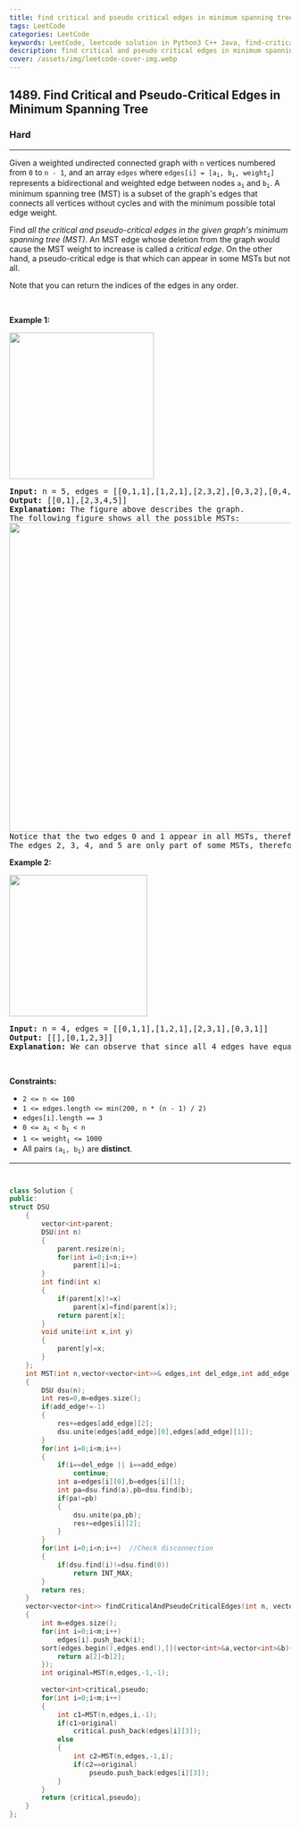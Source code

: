 ```yaml
---
title: find critical and pseudo critical edges in minimum spanning tree
tags: LeetCode
categories: LeetCode
keywords: LeetCode, leetcode solution in Python3 C++ Java, find-critical-and-pseudo-critical-edges-in-minimum-spanning-tree solution
description: find critical and pseudo critical edges in minimum spanning tree LeetCode Solution Explained
cover: /assets/img/leetcode-cover-img.webp
---
```





<h2>1489. Find Critical and Pseudo-Critical Edges in Minimum Spanning Tree</h2><h3>Hard</h3><hr><div><p>Given a weighted undirected connected graph with <code>n</code>&nbsp;vertices numbered from <code>0</code> to <code>n - 1</code>,&nbsp;and an array <code>edges</code>&nbsp;where <code>edges[i] = [a<sub>i</sub>, b<sub>i</sub>, weight<sub>i</sub>]</code> represents a bidirectional and weighted edge between nodes&nbsp;<code>a<sub>i</sub></code>&nbsp;and <code>b<sub>i</sub></code>. A minimum spanning tree (MST) is a subset of the graph's edges that connects all vertices without cycles&nbsp;and with the minimum possible total edge weight.</p>

<p>Find <em>all the critical and pseudo-critical edges in the given graph's minimum spanning tree (MST)</em>. An MST edge whose deletion from the graph would cause the MST weight to increase is called a&nbsp;<em>critical edge</em>. On&nbsp;the other hand, a pseudo-critical edge is that which can appear in some MSTs but not all.</p>

<p>Note that you can return the indices of the edges in any order.</p>

<p>&nbsp;</p>
<p><strong>Example 1:</strong></p>

<p><img alt="" src="https://assets.leetcode.com/uploads/2020/06/04/ex1.png" style="width: 259px; height: 262px;"></p>

<pre><strong>Input:</strong> n = 5, edges = [[0,1,1],[1,2,1],[2,3,2],[0,3,2],[0,4,3],[3,4,3],[1,4,6]]
<strong>Output:</strong> [[0,1],[2,3,4,5]]
<strong>Explanation:</strong> The figure above describes the graph.
The following figure shows all the possible MSTs:
<img alt="" src="https://assets.leetcode.com/uploads/2020/06/04/msts.png" style="width: 540px; height: 553px;">
Notice that the two edges 0 and 1 appear in all MSTs, therefore they are critical edges, so we return them in the first list of the output.
The edges 2, 3, 4, and 5 are only part of some MSTs, therefore they are considered pseudo-critical edges. We add them to the second list of the output.
</pre>

<p><strong>Example 2:</strong></p>

<p><img alt="" src="https://assets.leetcode.com/uploads/2020/06/04/ex2.png" style="width: 247px; height: 253px;"></p>

<pre><strong>Input:</strong> n = 4, edges = [[0,1,1],[1,2,1],[2,3,1],[0,3,1]]
<strong>Output:</strong> [[],[0,1,2,3]]
<strong>Explanation:</strong> We can observe that since all 4 edges have equal weight, choosing any 3 edges from the given 4 will yield an MST. Therefore all 4 edges are pseudo-critical.
</pre>

<p>&nbsp;</p>
<p><strong>Constraints:</strong></p>

<ul>
	<li><code>2 &lt;= n &lt;= 100</code></li>
	<li><code>1 &lt;= edges.length &lt;= min(200, n * (n - 1) / 2)</code></li>
	<li><code>edges[i].length == 3</code></li>
	<li><code>0 &lt;= a<sub>i</sub> &lt; b<sub>i</sub> &lt; n</code></li>
	<li><code>1 &lt;= weight<sub>i</sub>&nbsp;&lt;= 1000</code></li>
	<li>All pairs <code>(a<sub>i</sub>, b<sub>i</sub>)</code> are <strong>distinct</strong>.</li>
</ul>
</div>

---




```cpp


class Solution {
public:
struct DSU
    {
        vector<int>parent;
        DSU(int n)
        {
            parent.resize(n);
            for(int i=0;i<n;i++)
                parent[i]=i;
        }
        int find(int x)
        {
            if(parent[x]!=x)
                parent[x]=find(parent[x]);
            return parent[x];
        }
        void unite(int x,int y)
        {
            parent[y]=x;
        }
    };
    int MST(int n,vector<vector<int>>& edges,int del_edge,int add_edge)
    {
        DSU dsu(n);
        int res=0,m=edges.size();
        if(add_edge!=-1)
        {
            res+=edges[add_edge][2];
            dsu.unite(edges[add_edge][0],edges[add_edge][1]);
        }
        for(int i=0;i<m;i++)
        {
            if(i==del_edge || i==add_edge)
                continue;
            int a=edges[i][0],b=edges[i][1];
            int pa=dsu.find(a),pb=dsu.find(b);
            if(pa!=pb)
            {
                dsu.unite(pa,pb);
                res+=edges[i][2];
            }
        }
        for(int i=0;i<n;i++)  //Check disconnection
        {
            if(dsu.find(i)!=dsu.find(0))
                return INT_MAX;
        }
        return res;
    }
    vector<vector<int>> findCriticalAndPseudoCriticalEdges(int n, vector<vector<int>>& edges) 
    {
        int m=edges.size();
        for(int i=0;i<m;i++)
            edges[i].push_back(i);
        sort(edges.begin(),edges.end(),[](vector<int>&a,vector<int>&b){
            return a[2]<b[2];
        });
        int original=MST(n,edges,-1,-1);
        
        vector<int>critical,pseudo;
        for(int i=0;i<m;i++)
        {
            int c1=MST(n,edges,i,-1);
            if(c1>original)
                critical.push_back(edges[i][3]);
            else
            {
                int c2=MST(n,edges,-1,i);
                if(c2==original)
                    pseudo.push_back(edges[i][3]);
            }
        }
        return {critical,pseudo};
    }
};
```
